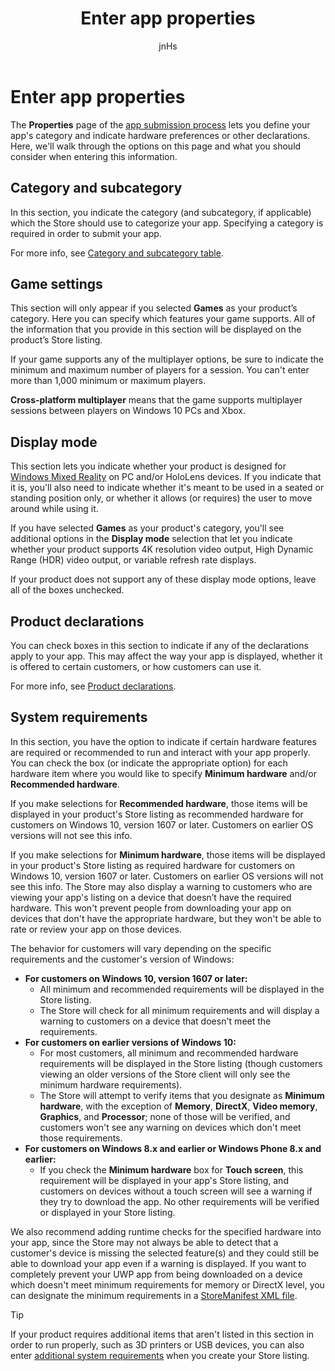 ﻿---
author: jnHs
Description: The App properties page of the app submission process lets you define your app's category and indicate hardware preferences or other declarations.
title: Enter app properties
ms.assetid: CDE4AF96-95A0-4635-9D07-A27B810CAE26
ms.author: wdg-dev-content
ms.date: 11/22/2017
ms.topic: article
ms.prod: windows
ms.technology: uwp
keywords: windows 10, uwp
localizationpriority: high
---

# Enter app properties

The **Properties** page of the [app submission process](app-submissions.md) lets you define your app's category and indicate hardware preferences or other declarations. Here, we'll walk through the options on this page and what you should consider when entering this information.


## Category and subcategory

In this section, you indicate the category (and subcategory, if applicable) which the Store should use to categorize your app. Specifying a category is required in order to submit your app.

For more info, see [Category and subcategory table](category-and-subcategory-table.md).


## Game settings

This section will only appear if you selected **Games** as your product’s category. Here you can specify which features your game supports. All of the information that you provide in this section will be displayed on the product’s Store listing.

If your game supports any of the multiplayer options, be sure to indicate the minimum and maximum number of players for a session. You can't enter more than 1,000 minimum or maximum players.

**Cross-platform multiplayer** means that the game supports multiplayer sessions between players on Windows 10 PCs and Xbox.


## Display mode

This section lets you indicate whether your product is designed for [Windows Mixed Reality](https://developer.microsoft.com/windows/mixed-reality) on PC and/or HoloLens devices. If you indicate that it is, you'll also need to indicate whether it's meant to be used in a seated or standing position only, or whether it allows (or requires) the user to move around while using it. 

If you have selected **Games** as your product's category, you'll see additional options in the **Display mode** selection that let you indicate whether your product supports 4K resolution video output, High Dynamic Range (HDR) video output, or variable refresh rate displays.

If your product does not support any of these display mode options, leave all of the boxes unchecked.


## Product declarations

You can check boxes in this section to indicate if any of the declarations apply to your app. This may affect the way your app is displayed, whether it is offered to certain customers, or how customers can use it.

For more info, see [Product declarations](app-declarations.md).

## System requirements

In this section, you have the option to indicate if certain hardware features are required or recommended to run and interact with your app properly. You can check the box (or indicate the appropriate option) for each hardware item where you would like to specify **Minimum hardware** and/or **Recommended hardware**.

If you make selections for **Recommended hardware**, those items will be displayed in your product's Store listing as recommended hardware for customers on Windows 10, version 1607 or later. Customers on earlier OS versions will not see this info.

If you make selections for **Minimum hardware**, those items will be displayed in your product's Store listing as required hardware for customers on Windows 10, version 1607 or later. Customers on earlier OS versions will not see this info. The Store may also display a warning to customers who are viewing your app's listing on a device that doesn’t have the required hardware. This won't prevent people from downloading your app on devices that don't have the appropriate hardware, but they won't be able to rate or review your app on those devices. 

The behavior for customers will vary depending on the specific requirements and the customer's version of Windows:

- **For customers on Windows 10, version 1607 or later:**
     - All minimum and recommended requirements will be displayed in the Store listing.
     - The Store will check for all minimum requirements and will display a warning to customers on a device that doesn't meet the requirements.
- **For customers on earlier versions of Windows 10:**
     - For most customers, all minimum and recommended hardware requirements will be displayed in the Store listing (though customers viewing an older versions of the Store client will only see the minimum hardware requirements).
     - The Store will attempt to verify items that you designate as **Minimum hardware**, with the exception of **Memory**, **DirectX**, **Video memory**, **Graphics**, and **Processor**; none of those will be verified, and customers won't see any warning on devices which don't meet those requirements. 
- **For customers on Windows 8.x and earlier or Windows Phone 8.x and earlier:**
     - If you check the **Minimum hardware** box for **Touch screen**, this requirement will be displayed in your app's Store listing, and customers on devices without a touch screen will see a warning if they try to download the app. No other requirements will be verified or displayed in your Store listing.

We also recommend adding runtime checks for the specified hardware into your app, since the Store may not always be able to detect that a customer's device is missing the selected feature(s) and they could still be able to download your app even if a warning is displayed. If you want to completely prevent your UWP app from being downloaded on a device which doesn't meet minimum requirements for memory or DirectX level, you can designate the minimum requirements in a [StoreManifest XML file](https://msdn.microsoft.com/library/windows/apps/mt617335).

> [!TIP]
> If your product requires additional items that aren't listed in this section in order to run properly, such as 3D printers or USB devices, you can also enter [additional system requirements](create-app-store-listings.md#additional-system-requirements) when you create your Store listing.





